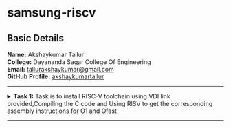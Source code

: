 <h1>samsung-riscv</h1>
<h2>Basic Details</h2>
<b>Name:</b> Akshaykumar Tallur
<br>
<b>College:</b> Dayananda Sagar College Of Engineering
<br>
<b>Email:</b> <a href="tallurakshaykumar@gmail.com">tallurakshaykumar@gmail.com</a>
<br>
<b>GitHub Profile:</b> <a href="https://github.com/akshaykumartallur">akshaykumartallur</a>
<hr>
<!-- Task 1 -->
    <details>
      <p><summary>
      <b>Task 1:</b> Task is to install RISC-V toolchain using VDI link provided,Compiling the C code and Using RISV to get the         corresponding assembly instructions for O1 and Ofast
    </summary></p>
    <b>1. Install Ubuntu 18.04 LTS on Oracle Virtual Machine Box and open VDI file provided</b>
    <br><br>
    <img src="https://github.com/akshaykumartallur/samsung-riscv/blob/main/Task%201/virtualmachine.jpg"  alt=Virtual     Machine>
    <br><br>
    <b>2. Compiling C code</b>
    <br><br>
    <pre><code>
    cd
    gedit sum1ton.c
    gcc sum1ton.c
    ./a.out</code></pre>
    <br>
    <img src="https://github.com/akshaykumartallur/samsung-riscv/blob/main/Task%201/code.jpg"  alt=C code>
    <br><br>
    <img src="https://github.com/akshaykumartallur/samsung-riscv/blob/main/Task%201/codeandcompilation.jpg"      alt=commands for c compilation>
    <br><br>
    <b>3. Object Dump and O1, Ofast Output</b>
    <br><br>
    <pre><code>
    cat sum1ton.c
    riscv64-unknown-elf-gcc -O1 -mabi=lp64 -march=rv64i -o sum1ton.o sum1ton.c
    ls -ltr sum1ton.o
    </code></pre>
    <br>
    <img src="https://github.com/akshaykumartallur/samsung-riscv/blob/main/Task%201/commands%20for%20assembly%20code.jpg"    alt=Commands >
    <br><br>
    <pre><code>riscv64-unknown-elf-objdump -d sum1ton.o |less</code></pre>
    <br>
    <img src="https://github.com/akshaykumartallur/samsung-riscv/blob/main/Task%201/object%20dump.jpg" alt=Object dump>
      <br><br>
    <img src="https://github.com/akshaykumartallur/samsung-riscv/blob/main/Task%201/assembly%20code%20for%20O1.jpg" alt=O1 output>
    <br><br>
    <pre><code>riscv64-unknown-elf-gcc -Ofast -mabi=lp64 -march=rv64i -o sum1ton.o sum1ton.c</code></pre>
    <br>
    <img src="https://github.com/akshaykumartallur/samsung-riscv/blob/main/Task%201/assembly%20code%20for%20Ofast.jpg"  alt=Ofast output>
    <br><br>
    <b>For O1: The number of instructions were 15<br>
    For Ofast: the number of instructions were 12</b>
    </details>
<hr>
<!--End of Task 1-->

